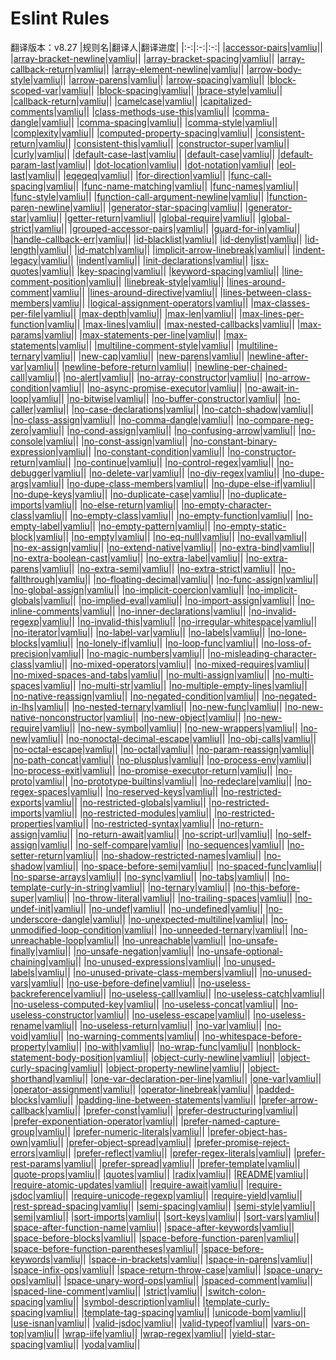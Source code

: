 # Eslint Rules
翻译版本：v8.27
|规则名|翻译人|翻译进度|
|:-:|:-:|:-:|
|[accessor-pairs](https://github.com/vamliu/docs/blob/main/eslint/rules/accessor-pairs.md)|[vamliu](https://github.com/vamliu)||
|[array-bracket-newline](https://github.com/vamliu/docs/blob/main/eslint/rules/array-bracket-newline.md)|[vamliu](https://github.com/vamliu)||
|[array-bracket-spacing](https://github.com/vamliu/docs/blob/main/eslint/rules/array-bracket-spacing.md)|[vamliu](https://github.com/vamliu)||
|[array-callback-return](https://github.com/vamliu/docs/blob/main/eslint/rules/array-callback-return.md)|[vamliu](https://github.com/vamliu)||
|[array-element-newline](https://github.com/vamliu/docs/blob/main/eslint/rules/array-element-newline.md)|[vamliu](https://github.com/vamliu)||
|[arrow-body-style](https://github.com/vamliu/docs/blob/main/eslint/rules/arrow-body-style.md)|[vamliu](https://github.com/vamliu)||
|[arrow-parens](https://github.com/vamliu/docs/blob/main/eslint/rules/arrow-parens.md)|[vamliu](https://github.com/vamliu)||
|[arrow-spacing](https://github.com/vamliu/docs/blob/main/eslint/rules/arrow-spacing.md)|[vamliu](https://github.com/vamliu)||
|[block-scoped-var](https://github.com/vamliu/docs/blob/main/eslint/rules/block-scoped-var.md)|[vamliu](https://github.com/vamliu)||
|[block-spacing](https://github.com/vamliu/docs/blob/main/eslint/rules/block-spacing.md)|[vamliu](https://github.com/vamliu)||
|[brace-style](https://github.com/vamliu/docs/blob/main/eslint/rules/brace-style.md)|[vamliu](https://github.com/vamliu)||
|[callback-return](https://github.com/vamliu/docs/blob/main/eslint/rules/callback-return.md)|[vamliu](https://github.com/vamliu)||
|[camelcase](https://github.com/vamliu/docs/blob/main/eslint/rules/camelcase.md)|[vamliu](https://github.com/vamliu)||
|[capitalized-comments](https://github.com/vamliu/docs/blob/main/eslint/rules/capitalized-comments.md)|[vamliu](https://github.com/vamliu)||
|[class-methods-use-this](https://github.com/vamliu/docs/blob/main/eslint/rules/class-methods-use-this.md)|[vamliu](https://github.com/vamliu)||
|[comma-dangle](https://github.com/vamliu/docs/blob/main/eslint/rules/comma-dangle.md)|[vamliu](https://github.com/vamliu)||
|[comma-spacing](https://github.com/vamliu/docs/blob/main/eslint/rules/comma-spacing.md)|[vamliu](https://github.com/vamliu)||
|[comma-style](https://github.com/vamliu/docs/blob/main/eslint/rules/comma-style.md)|[vamliu](https://github.com/vamliu)||
|[complexity](https://github.com/vamliu/docs/blob/main/eslint/rules/complexity.md)|[vamliu](https://github.com/vamliu)||
|[computed-property-spacing](https://github.com/vamliu/docs/blob/main/eslint/rules/computed-property-spacing.md)|[vamliu](https://github.com/vamliu)||
|[consistent-return](https://github.com/vamliu/docs/blob/main/eslint/rules/consistent-return.md)|[vamliu](https://github.com/vamliu)||
|[consistent-this](https://github.com/vamliu/docs/blob/main/eslint/rules/consistent-this.md)|[vamliu](https://github.com/vamliu)||
|[constructor-super](https://github.com/vamliu/docs/blob/main/eslint/rules/constructor-super.md)|[vamliu](https://github.com/vamliu)||
|[curly](https://github.com/vamliu/docs/blob/main/eslint/rules/curly.md)|[vamliu](https://github.com/vamliu)||
|[default-case-last](https://github.com/vamliu/docs/blob/main/eslint/rules/default-case-last.md)|[vamliu](https://github.com/vamliu)||
|[default-case](https://github.com/vamliu/docs/blob/main/eslint/rules/default-case.md)|[vamliu](https://github.com/vamliu)||
|[default-param-last](https://github.com/vamliu/docs/blob/main/eslint/rules/default-param-last.md)|[vamliu](https://github.com/vamliu)||
|[dot-location](https://github.com/vamliu/docs/blob/main/eslint/rules/dot-location.md)|[vamliu](https://github.com/vamliu)||
|[dot-notation](https://github.com/vamliu/docs/blob/main/eslint/rules/dot-notation.md)|[vamliu](https://github.com/vamliu)||
|[eol-last](https://github.com/vamliu/docs/blob/main/eslint/rules/eol-last.md)|[vamliu](https://github.com/vamliu)||
|[eqeqeq](https://github.com/vamliu/docs/blob/main/eslint/rules/eqeqeq.md)|[vamliu](https://github.com/vamliu)||
|[for-direction](https://github.com/vamliu/docs/blob/main/eslint/rules/for-direction.md)|[vamliu](https://github.com/vamliu)||
|[func-call-spacing](https://github.com/vamliu/docs/blob/main/eslint/rules/func-call-spacing.md)|[vamliu](https://github.com/vamliu)||
|[func-name-matching](https://github.com/vamliu/docs/blob/main/eslint/rules/func-name-matching.md)|[vamliu](https://github.com/vamliu)||
|[func-names](https://github.com/vamliu/docs/blob/main/eslint/rules/func-names.md)|[vamliu](https://github.com/vamliu)||
|[func-style](https://github.com/vamliu/docs/blob/main/eslint/rules/func-style.md)|[vamliu](https://github.com/vamliu)||
|[function-call-argument-newline](https://github.com/vamliu/docs/blob/main/eslint/rules/function-call-argument-newline.md)|[vamliu](https://github.com/vamliu)||
|[function-paren-newline](https://github.com/vamliu/docs/blob/main/eslint/rules/function-paren-newline.md)|[vamliu](https://github.com/vamliu)||
|[generator-star-spacing](https://github.com/vamliu/docs/blob/main/eslint/rules/generator-star-spacing.md)|[vamliu](https://github.com/vamliu)||
|[generator-star](https://github.com/vamliu/docs/blob/main/eslint/rules/generator-star.md)|[vamliu](https://github.com/vamliu)||
|[getter-return](https://github.com/vamliu/docs/blob/main/eslint/rules/getter-return.md)|[vamliu](https://github.com/vamliu)||
|[global-require](https://github.com/vamliu/docs/blob/main/eslint/rules/global-require.md)|[vamliu](https://github.com/vamliu)||
|[global-strict](https://github.com/vamliu/docs/blob/main/eslint/rules/global-strict.md)|[vamliu](https://github.com/vamliu)||
|[grouped-accessor-pairs](https://github.com/vamliu/docs/blob/main/eslint/rules/grouped-accessor-pairs.md)|[vamliu](https://github.com/vamliu)||
|[guard-for-in](https://github.com/vamliu/docs/blob/main/eslint/rules/guard-for-in.md)|[vamliu](https://github.com/vamliu)||
|[handle-callback-err](https://github.com/vamliu/docs/blob/main/eslint/rules/handle-callback-err.md)|[vamliu](https://github.com/vamliu)||
|[id-blacklist](https://github.com/vamliu/docs/blob/main/eslint/rules/id-blacklist.md)|[vamliu](https://github.com/vamliu)||
|[id-denylist](https://github.com/vamliu/docs/blob/main/eslint/rules/id-denylist.md)|[vamliu](https://github.com/vamliu)||
|[id-length](https://github.com/vamliu/docs/blob/main/eslint/rules/id-length.md)|[vamliu](https://github.com/vamliu)||
|[id-match](https://github.com/vamliu/docs/blob/main/eslint/rules/id-match.md)|[vamliu](https://github.com/vamliu)||
|[implicit-arrow-linebreak](https://github.com/vamliu/docs/blob/main/eslint/rules/implicit-arrow-linebreak.md)|[vamliu](https://github.com/vamliu)||
|[indent-legacy](https://github.com/vamliu/docs/blob/main/eslint/rules/indent-legacy.md)|[vamliu](https://github.com/vamliu)||
|[indent](https://github.com/vamliu/docs/blob/main/eslint/rules/indent.md)|[vamliu](https://github.com/vamliu)||
|[init-declarations](https://github.com/vamliu/docs/blob/main/eslint/rules/init-declarations.md)|[vamliu](https://github.com/vamliu)||
|[jsx-quotes](https://github.com/vamliu/docs/blob/main/eslint/rules/jsx-quotes.md)|[vamliu](https://github.com/vamliu)||
|[key-spacing](https://github.com/vamliu/docs/blob/main/eslint/rules/key-spacing.md)|[vamliu](https://github.com/vamliu)||
|[keyword-spacing](https://github.com/vamliu/docs/blob/main/eslint/rules/keyword-spacing.md)|[vamliu](https://github.com/vamliu)||
|[line-comment-position](https://github.com/vamliu/docs/blob/main/eslint/rules/line-comment-position.md)|[vamliu](https://github.com/vamliu)||
|[linebreak-style](https://github.com/vamliu/docs/blob/main/eslint/rules/linebreak-style.md)|[vamliu](https://github.com/vamliu)||
|[lines-around-comment](https://github.com/vamliu/docs/blob/main/eslint/rules/lines-around-comment.md)|[vamliu](https://github.com/vamliu)||
|[lines-around-directive](https://github.com/vamliu/docs/blob/main/eslint/rules/lines-around-directive.md)|[vamliu](https://github.com/vamliu)||
|[lines-between-class-members](https://github.com/vamliu/docs/blob/main/eslint/rules/lines-between-class-members.md)|[vamliu](https://github.com/vamliu)||
|[logical-assignment-operators](https://github.com/vamliu/docs/blob/main/eslint/rules/logical-assignment-operators.md)|[vamliu](https://github.com/vamliu)||
|[max-classes-per-file](https://github.com/vamliu/docs/blob/main/eslint/rules/max-classes-per-file.md)|[vamliu](https://github.com/vamliu)||
|[max-depth](https://github.com/vamliu/docs/blob/main/eslint/rules/max-depth.md)|[vamliu](https://github.com/vamliu)||
|[max-len](https://github.com/vamliu/docs/blob/main/eslint/rules/max-len.md)|[vamliu](https://github.com/vamliu)||
|[max-lines-per-function](https://github.com/vamliu/docs/blob/main/eslint/rules/max-lines-per-function.md)|[vamliu](https://github.com/vamliu)||
|[max-lines](https://github.com/vamliu/docs/blob/main/eslint/rules/max-lines.md)|[vamliu](https://github.com/vamliu)||
|[max-nested-callbacks](https://github.com/vamliu/docs/blob/main/eslint/rules/max-nested-callbacks.md)|[vamliu](https://github.com/vamliu)||
|[max-params](https://github.com/vamliu/docs/blob/main/eslint/rules/max-params.md)|[vamliu](https://github.com/vamliu)||
|[max-statements-per-line](https://github.com/vamliu/docs/blob/main/eslint/rules/max-statements-per-line.md)|[vamliu](https://github.com/vamliu)||
|[max-statements](https://github.com/vamliu/docs/blob/main/eslint/rules/max-statements.md)|[vamliu](https://github.com/vamliu)||
|[multiline-comment-style](https://github.com/vamliu/docs/blob/main/eslint/rules/multiline-comment-style.md)|[vamliu](https://github.com/vamliu)||
|[multiline-ternary](https://github.com/vamliu/docs/blob/main/eslint/rules/multiline-ternary.md)|[vamliu](https://github.com/vamliu)||
|[new-cap](https://github.com/vamliu/docs/blob/main/eslint/rules/new-cap.md)|[vamliu](https://github.com/vamliu)||
|[new-parens](https://github.com/vamliu/docs/blob/main/eslint/rules/new-parens.md)|[vamliu](https://github.com/vamliu)||
|[newline-after-var](https://github.com/vamliu/docs/blob/main/eslint/rules/newline-after-var.md)|[vamliu](https://github.com/vamliu)||
|[newline-before-return](https://github.com/vamliu/docs/blob/main/eslint/rules/newline-before-return.md)|[vamliu](https://github.com/vamliu)||
|[newline-per-chained-call](https://github.com/vamliu/docs/blob/main/eslint/rules/newline-per-chained-call.md)|[vamliu](https://github.com/vamliu)||
|[no-alert](https://github.com/vamliu/docs/blob/main/eslint/rules/no-alert.md)|[vamliu](https://github.com/vamliu)||
|[no-array-constructor](https://github.com/vamliu/docs/blob/main/eslint/rules/no-array-constructor.md)|[vamliu](https://github.com/vamliu)||
|[no-arrow-condition](https://github.com/vamliu/docs/blob/main/eslint/rules/no-arrow-condition.md)|[vamliu](https://github.com/vamliu)||
|[no-async-promise-executor](https://github.com/vamliu/docs/blob/main/eslint/rules/no-async-promise-executor.md)|[vamliu](https://github.com/vamliu)||
|[no-await-in-loop](https://github.com/vamliu/docs/blob/main/eslint/rules/no-await-in-loop.md)|[vamliu](https://github.com/vamliu)||
|[no-bitwise](https://github.com/vamliu/docs/blob/main/eslint/rules/no-bitwise.md)|[vamliu](https://github.com/vamliu)||
|[no-buffer-constructor](https://github.com/vamliu/docs/blob/main/eslint/rules/no-buffer-constructor.md)|[vamliu](https://github.com/vamliu)||
|[no-caller](https://github.com/vamliu/docs/blob/main/eslint/rules/no-caller.md)|[vamliu](https://github.com/vamliu)||
|[no-case-declarations](https://github.com/vamliu/docs/blob/main/eslint/rules/no-case-declarations.md)|[vamliu](https://github.com/vamliu)||
|[no-catch-shadow](https://github.com/vamliu/docs/blob/main/eslint/rules/no-catch-shadow.md)|[vamliu](https://github.com/vamliu)||
|[no-class-assign](https://github.com/vamliu/docs/blob/main/eslint/rules/no-class-assign.md)|[vamliu](https://github.com/vamliu)||
|[no-comma-dangle](https://github.com/vamliu/docs/blob/main/eslint/rules/no-comma-dangle.md)|[vamliu](https://github.com/vamliu)||
|[no-compare-neg-zero](https://github.com/vamliu/docs/blob/main/eslint/rules/no-compare-neg-zero.md)|[vamliu](https://github.com/vamliu)||
|[no-cond-assign](https://github.com/vamliu/docs/blob/main/eslint/rules/no-cond-assign.md)|[vamliu](https://github.com/vamliu)||
|[no-confusing-arrow](https://github.com/vamliu/docs/blob/main/eslint/rules/no-confusing-arrow.md)|[vamliu](https://github.com/vamliu)||
|[no-console](https://github.com/vamliu/docs/blob/main/eslint/rules/no-console.md)|[vamliu](https://github.com/vamliu)||
|[no-const-assign](https://github.com/vamliu/docs/blob/main/eslint/rules/no-const-assign.md)|[vamliu](https://github.com/vamliu)||
|[no-constant-binary-expression](https://github.com/vamliu/docs/blob/main/eslint/rules/no-constant-binary-expression.md)|[vamliu](https://github.com/vamliu)||
|[no-constant-condition](https://github.com/vamliu/docs/blob/main/eslint/rules/no-constant-condition.md)|[vamliu](https://github.com/vamliu)||
|[no-constructor-return](https://github.com/vamliu/docs/blob/main/eslint/rules/no-constructor-return.md)|[vamliu](https://github.com/vamliu)||
|[no-continue](https://github.com/vamliu/docs/blob/main/eslint/rules/no-continue.md)|[vamliu](https://github.com/vamliu)||
|[no-control-regex](https://github.com/vamliu/docs/blob/main/eslint/rules/no-control-regex.md)|[vamliu](https://github.com/vamliu)||
|[no-debugger](https://github.com/vamliu/docs/blob/main/eslint/rules/no-debugger.md)|[vamliu](https://github.com/vamliu)||
|[no-delete-var](https://github.com/vamliu/docs/blob/main/eslint/rules/no-delete-var.md)|[vamliu](https://github.com/vamliu)||
|[no-div-regex](https://github.com/vamliu/docs/blob/main/eslint/rules/no-div-regex.md)|[vamliu](https://github.com/vamliu)||
|[no-dupe-args](https://github.com/vamliu/docs/blob/main/eslint/rules/no-dupe-args.md)|[vamliu](https://github.com/vamliu)||
|[no-dupe-class-members](https://github.com/vamliu/docs/blob/main/eslint/rules/no-dupe-class-members.md)|[vamliu](https://github.com/vamliu)||
|[no-dupe-else-if](https://github.com/vamliu/docs/blob/main/eslint/rules/no-dupe-else-if.md)|[vamliu](https://github.com/vamliu)||
|[no-dupe-keys](https://github.com/vamliu/docs/blob/main/eslint/rules/no-dupe-keys.md)|[vamliu](https://github.com/vamliu)||
|[no-duplicate-case](https://github.com/vamliu/docs/blob/main/eslint/rules/no-duplicate-case.md)|[vamliu](https://github.com/vamliu)||
|[no-duplicate-imports](https://github.com/vamliu/docs/blob/main/eslint/rules/no-duplicate-imports.md)|[vamliu](https://github.com/vamliu)||
|[no-else-return](https://github.com/vamliu/docs/blob/main/eslint/rules/no-else-return.md)|[vamliu](https://github.com/vamliu)||
|[no-empty-character-class](https://github.com/vamliu/docs/blob/main/eslint/rules/no-empty-character-class.md)|[vamliu](https://github.com/vamliu)||
|[no-empty-class](https://github.com/vamliu/docs/blob/main/eslint/rules/no-empty-class.md)|[vamliu](https://github.com/vamliu)||
|[no-empty-function](https://github.com/vamliu/docs/blob/main/eslint/rules/no-empty-function.md)|[vamliu](https://github.com/vamliu)||
|[no-empty-label](https://github.com/vamliu/docs/blob/main/eslint/rules/no-empty-label.md)|[vamliu](https://github.com/vamliu)||
|[no-empty-pattern](https://github.com/vamliu/docs/blob/main/eslint/rules/no-empty-pattern.md)|[vamliu](https://github.com/vamliu)||
|[no-empty-static-block](https://github.com/vamliu/docs/blob/main/eslint/rules/no-empty-static-block.md)|[vamliu](https://github.com/vamliu)||
|[no-empty](https://github.com/vamliu/docs/blob/main/eslint/rules/no-empty.md)|[vamliu](https://github.com/vamliu)||
|[no-eq-null](https://github.com/vamliu/docs/blob/main/eslint/rules/no-eq-null.md)|[vamliu](https://github.com/vamliu)||
|[no-eval](https://github.com/vamliu/docs/blob/main/eslint/rules/no-eval.md)|[vamliu](https://github.com/vamliu)||
|[no-ex-assign](https://github.com/vamliu/docs/blob/main/eslint/rules/no-ex-assign.md)|[vamliu](https://github.com/vamliu)||
|[no-extend-native](https://github.com/vamliu/docs/blob/main/eslint/rules/no-extend-native.md)|[vamliu](https://github.com/vamliu)||
|[no-extra-bind](https://github.com/vamliu/docs/blob/main/eslint/rules/no-extra-bind.md)|[vamliu](https://github.com/vamliu)||
|[no-extra-boolean-cast](https://github.com/vamliu/docs/blob/main/eslint/rules/no-extra-boolean-cast.md)|[vamliu](https://github.com/vamliu)||
|[no-extra-label](https://github.com/vamliu/docs/blob/main/eslint/rules/no-extra-label.md)|[vamliu](https://github.com/vamliu)||
|[no-extra-parens](https://github.com/vamliu/docs/blob/main/eslint/rules/no-extra-parens.md)|[vamliu](https://github.com/vamliu)||
|[no-extra-semi](https://github.com/vamliu/docs/blob/main/eslint/rules/no-extra-semi.md)|[vamliu](https://github.com/vamliu)||
|[no-extra-strict](https://github.com/vamliu/docs/blob/main/eslint/rules/no-extra-strict.md)|[vamliu](https://github.com/vamliu)||
|[no-fallthrough](https://github.com/vamliu/docs/blob/main/eslint/rules/no-fallthrough.md)|[vamliu](https://github.com/vamliu)||
|[no-floating-decimal](https://github.com/vamliu/docs/blob/main/eslint/rules/no-floating-decimal.md)|[vamliu](https://github.com/vamliu)||
|[no-func-assign](https://github.com/vamliu/docs/blob/main/eslint/rules/no-func-assign.md)|[vamliu](https://github.com/vamliu)||
|[no-global-assign](https://github.com/vamliu/docs/blob/main/eslint/rules/no-global-assign.md)|[vamliu](https://github.com/vamliu)||
|[no-implicit-coercion](https://github.com/vamliu/docs/blob/main/eslint/rules/no-implicit-coercion.md)|[vamliu](https://github.com/vamliu)||
|[no-implicit-globals](https://github.com/vamliu/docs/blob/main/eslint/rules/no-implicit-globals.md)|[vamliu](https://github.com/vamliu)||
|[no-implied-eval](https://github.com/vamliu/docs/blob/main/eslint/rules/no-implied-eval.md)|[vamliu](https://github.com/vamliu)||
|[no-import-assign](https://github.com/vamliu/docs/blob/main/eslint/rules/no-import-assign.md)|[vamliu](https://github.com/vamliu)||
|[no-inline-comments](https://github.com/vamliu/docs/blob/main/eslint/rules/no-inline-comments.md)|[vamliu](https://github.com/vamliu)||
|[no-inner-declarations](https://github.com/vamliu/docs/blob/main/eslint/rules/no-inner-declarations.md)|[vamliu](https://github.com/vamliu)||
|[no-invalid-regexp](https://github.com/vamliu/docs/blob/main/eslint/rules/no-invalid-regexp.md)|[vamliu](https://github.com/vamliu)||
|[no-invalid-this](https://github.com/vamliu/docs/blob/main/eslint/rules/no-invalid-this.md)|[vamliu](https://github.com/vamliu)||
|[no-irregular-whitespace](https://github.com/vamliu/docs/blob/main/eslint/rules/no-irregular-whitespace.md)|[vamliu](https://github.com/vamliu)||
|[no-iterator](https://github.com/vamliu/docs/blob/main/eslint/rules/no-iterator.md)|[vamliu](https://github.com/vamliu)||
|[no-label-var](https://github.com/vamliu/docs/blob/main/eslint/rules/no-label-var.md)|[vamliu](https://github.com/vamliu)||
|[no-labels](https://github.com/vamliu/docs/blob/main/eslint/rules/no-labels.md)|[vamliu](https://github.com/vamliu)||
|[no-lone-blocks](https://github.com/vamliu/docs/blob/main/eslint/rules/no-lone-blocks.md)|[vamliu](https://github.com/vamliu)||
|[no-lonely-if](https://github.com/vamliu/docs/blob/main/eslint/rules/no-lonely-if.md)|[vamliu](https://github.com/vamliu)||
|[no-loop-func](https://github.com/vamliu/docs/blob/main/eslint/rules/no-loop-func.md)|[vamliu](https://github.com/vamliu)||
|[no-loss-of-precision](https://github.com/vamliu/docs/blob/main/eslint/rules/no-loss-of-precision.md)|[vamliu](https://github.com/vamliu)||
|[no-magic-numbers](https://github.com/vamliu/docs/blob/main/eslint/rules/no-magic-numbers.md)|[vamliu](https://github.com/vamliu)||
|[no-misleading-character-class](https://github.com/vamliu/docs/blob/main/eslint/rules/no-misleading-character-class.md)|[vamliu](https://github.com/vamliu)||
|[no-mixed-operators](https://github.com/vamliu/docs/blob/main/eslint/rules/no-mixed-operators.md)|[vamliu](https://github.com/vamliu)||
|[no-mixed-requires](https://github.com/vamliu/docs/blob/main/eslint/rules/no-mixed-requires.md)|[vamliu](https://github.com/vamliu)||
|[no-mixed-spaces-and-tabs](https://github.com/vamliu/docs/blob/main/eslint/rules/no-mixed-spaces-and-tabs.md)|[vamliu](https://github.com/vamliu)||
|[no-multi-assign](https://github.com/vamliu/docs/blob/main/eslint/rules/no-multi-assign.md)|[vamliu](https://github.com/vamliu)||
|[no-multi-spaces](https://github.com/vamliu/docs/blob/main/eslint/rules/no-multi-spaces.md)|[vamliu](https://github.com/vamliu)||
|[no-multi-str](https://github.com/vamliu/docs/blob/main/eslint/rules/no-multi-str.md)|[vamliu](https://github.com/vamliu)||
|[no-multiple-empty-lines](https://github.com/vamliu/docs/blob/main/eslint/rules/no-multiple-empty-lines.md)|[vamliu](https://github.com/vamliu)||
|[no-native-reassign](https://github.com/vamliu/docs/blob/main/eslint/rules/no-native-reassign.md)|[vamliu](https://github.com/vamliu)||
|[no-negated-condition](https://github.com/vamliu/docs/blob/main/eslint/rules/no-negated-condition.md)|[vamliu](https://github.com/vamliu)||
|[no-negated-in-lhs](https://github.com/vamliu/docs/blob/main/eslint/rules/no-negated-in-lhs.md)|[vamliu](https://github.com/vamliu)||
|[no-nested-ternary](https://github.com/vamliu/docs/blob/main/eslint/rules/no-nested-ternary.md)|[vamliu](https://github.com/vamliu)||
|[no-new-func](https://github.com/vamliu/docs/blob/main/eslint/rules/no-new-func.md)|[vamliu](https://github.com/vamliu)||
|[no-new-native-nonconstructor](https://github.com/vamliu/docs/blob/main/eslint/rules/no-new-native-nonconstructor.md)|[vamliu](https://github.com/vamliu)||
|[no-new-object](https://github.com/vamliu/docs/blob/main/eslint/rules/no-new-object.md)|[vamliu](https://github.com/vamliu)||
|[no-new-require](https://github.com/vamliu/docs/blob/main/eslint/rules/no-new-require.md)|[vamliu](https://github.com/vamliu)||
|[no-new-symbol](https://github.com/vamliu/docs/blob/main/eslint/rules/no-new-symbol.md)|[vamliu](https://github.com/vamliu)||
|[no-new-wrappers](https://github.com/vamliu/docs/blob/main/eslint/rules/no-new-wrappers.md)|[vamliu](https://github.com/vamliu)||
|[no-new](https://github.com/vamliu/docs/blob/main/eslint/rules/no-new.md)|[vamliu](https://github.com/vamliu)||
|[no-nonoctal-decimal-escape](https://github.com/vamliu/docs/blob/main/eslint/rules/no-nonoctal-decimal-escape.md)|[vamliu](https://github.com/vamliu)||
|[no-obj-calls](https://github.com/vamliu/docs/blob/main/eslint/rules/no-obj-calls.md)|[vamliu](https://github.com/vamliu)||
|[no-octal-escape](https://github.com/vamliu/docs/blob/main/eslint/rules/no-octal-escape.md)|[vamliu](https://github.com/vamliu)||
|[no-octal](https://github.com/vamliu/docs/blob/main/eslint/rules/no-octal.md)|[vamliu](https://github.com/vamliu)||
|[no-param-reassign](https://github.com/vamliu/docs/blob/main/eslint/rules/no-param-reassign.md)|[vamliu](https://github.com/vamliu)||
|[no-path-concat](https://github.com/vamliu/docs/blob/main/eslint/rules/no-path-concat.md)|[vamliu](https://github.com/vamliu)||
|[no-plusplus](https://github.com/vamliu/docs/blob/main/eslint/rules/no-plusplus.md)|[vamliu](https://github.com/vamliu)||
|[no-process-env](https://github.com/vamliu/docs/blob/main/eslint/rules/no-process-env.md)|[vamliu](https://github.com/vamliu)||
|[no-process-exit](https://github.com/vamliu/docs/blob/main/eslint/rules/no-process-exit.md)|[vamliu](https://github.com/vamliu)||
|[no-promise-executor-return](https://github.com/vamliu/docs/blob/main/eslint/rules/no-promise-executor-return.md)|[vamliu](https://github.com/vamliu)||
|[no-proto](https://github.com/vamliu/docs/blob/main/eslint/rules/no-proto.md)|[vamliu](https://github.com/vamliu)||
|[no-prototype-builtins](https://github.com/vamliu/docs/blob/main/eslint/rules/no-prototype-builtins.md)|[vamliu](https://github.com/vamliu)||
|[no-redeclare](https://github.com/vamliu/docs/blob/main/eslint/rules/no-redeclare.md)|[vamliu](https://github.com/vamliu)||
|[no-regex-spaces](https://github.com/vamliu/docs/blob/main/eslint/rules/no-regex-spaces.md)|[vamliu](https://github.com/vamliu)||
|[no-reserved-keys](https://github.com/vamliu/docs/blob/main/eslint/rules/no-reserved-keys.md)|[vamliu](https://github.com/vamliu)||
|[no-restricted-exports](https://github.com/vamliu/docs/blob/main/eslint/rules/no-restricted-exports.md)|[vamliu](https://github.com/vamliu)||
|[no-restricted-globals](https://github.com/vamliu/docs/blob/main/eslint/rules/no-restricted-globals.md)|[vamliu](https://github.com/vamliu)||
|[no-restricted-imports](https://github.com/vamliu/docs/blob/main/eslint/rules/no-restricted-imports.md)|[vamliu](https://github.com/vamliu)||
|[no-restricted-modules](https://github.com/vamliu/docs/blob/main/eslint/rules/no-restricted-modules.md)|[vamliu](https://github.com/vamliu)||
|[no-restricted-properties](https://github.com/vamliu/docs/blob/main/eslint/rules/no-restricted-properties.md)|[vamliu](https://github.com/vamliu)||
|[no-restricted-syntax](https://github.com/vamliu/docs/blob/main/eslint/rules/no-restricted-syntax.md)|[vamliu](https://github.com/vamliu)||
|[no-return-assign](https://github.com/vamliu/docs/blob/main/eslint/rules/no-return-assign.md)|[vamliu](https://github.com/vamliu)||
|[no-return-await](https://github.com/vamliu/docs/blob/main/eslint/rules/no-return-await.md)|[vamliu](https://github.com/vamliu)||
|[no-script-url](https://github.com/vamliu/docs/blob/main/eslint/rules/no-script-url.md)|[vamliu](https://github.com/vamliu)||
|[no-self-assign](https://github.com/vamliu/docs/blob/main/eslint/rules/no-self-assign.md)|[vamliu](https://github.com/vamliu)||
|[no-self-compare](https://github.com/vamliu/docs/blob/main/eslint/rules/no-self-compare.md)|[vamliu](https://github.com/vamliu)||
|[no-sequences](https://github.com/vamliu/docs/blob/main/eslint/rules/no-sequences.md)|[vamliu](https://github.com/vamliu)||
|[no-setter-return](https://github.com/vamliu/docs/blob/main/eslint/rules/no-setter-return.md)|[vamliu](https://github.com/vamliu)||
|[no-shadow-restricted-names](https://github.com/vamliu/docs/blob/main/eslint/rules/no-shadow-restricted-names.md)|[vamliu](https://github.com/vamliu)||
|[no-shadow](https://github.com/vamliu/docs/blob/main/eslint/rules/no-shadow.md)|[vamliu](https://github.com/vamliu)||
|[no-space-before-semi](https://github.com/vamliu/docs/blob/main/eslint/rules/no-space-before-semi.md)|[vamliu](https://github.com/vamliu)||
|[no-spaced-func](https://github.com/vamliu/docs/blob/main/eslint/rules/no-spaced-func.md)|[vamliu](https://github.com/vamliu)||
|[no-sparse-arrays](https://github.com/vamliu/docs/blob/main/eslint/rules/no-sparse-arrays.md)|[vamliu](https://github.com/vamliu)||
|[no-sync](https://github.com/vamliu/docs/blob/main/eslint/rules/no-sync.md)|[vamliu](https://github.com/vamliu)||
|[no-tabs](https://github.com/vamliu/docs/blob/main/eslint/rules/no-tabs.md)|[vamliu](https://github.com/vamliu)||
|[no-template-curly-in-string](https://github.com/vamliu/docs/blob/main/eslint/rules/no-template-curly-in-string.md)|[vamliu](https://github.com/vamliu)||
|[no-ternary](https://github.com/vamliu/docs/blob/main/eslint/rules/no-ternary.md)|[vamliu](https://github.com/vamliu)||
|[no-this-before-super](https://github.com/vamliu/docs/blob/main/eslint/rules/no-this-before-super.md)|[vamliu](https://github.com/vamliu)||
|[no-throw-literal](https://github.com/vamliu/docs/blob/main/eslint/rules/no-throw-literal.md)|[vamliu](https://github.com/vamliu)||
|[no-trailing-spaces](https://github.com/vamliu/docs/blob/main/eslint/rules/no-trailing-spaces.md)|[vamliu](https://github.com/vamliu)||
|[no-undef-init](https://github.com/vamliu/docs/blob/main/eslint/rules/no-undef-init.md)|[vamliu](https://github.com/vamliu)||
|[no-undef](https://github.com/vamliu/docs/blob/main/eslint/rules/no-undef.md)|[vamliu](https://github.com/vamliu)||
|[no-undefined](https://github.com/vamliu/docs/blob/main/eslint/rules/no-undefined.md)|[vamliu](https://github.com/vamliu)||
|[no-underscore-dangle](https://github.com/vamliu/docs/blob/main/eslint/rules/no-underscore-dangle.md)|[vamliu](https://github.com/vamliu)||
|[no-unexpected-multiline](https://github.com/vamliu/docs/blob/main/eslint/rules/no-unexpected-multiline.md)|[vamliu](https://github.com/vamliu)||
|[no-unmodified-loop-condition](https://github.com/vamliu/docs/blob/main/eslint/rules/no-unmodified-loop-condition.md)|[vamliu](https://github.com/vamliu)||
|[no-unneeded-ternary](https://github.com/vamliu/docs/blob/main/eslint/rules/no-unneeded-ternary.md)|[vamliu](https://github.com/vamliu)||
|[no-unreachable-loop](https://github.com/vamliu/docs/blob/main/eslint/rules/no-unreachable-loop.md)|[vamliu](https://github.com/vamliu)||
|[no-unreachable](https://github.com/vamliu/docs/blob/main/eslint/rules/no-unreachable.md)|[vamliu](https://github.com/vamliu)||
|[no-unsafe-finally](https://github.com/vamliu/docs/blob/main/eslint/rules/no-unsafe-finally.md)|[vamliu](https://github.com/vamliu)||
|[no-unsafe-negation](https://github.com/vamliu/docs/blob/main/eslint/rules/no-unsafe-negation.md)|[vamliu](https://github.com/vamliu)||
|[no-unsafe-optional-chaining](https://github.com/vamliu/docs/blob/main/eslint/rules/no-unsafe-optional-chaining.md)|[vamliu](https://github.com/vamliu)||
|[no-unused-expressions](https://github.com/vamliu/docs/blob/main/eslint/rules/no-unused-expressions.md)|[vamliu](https://github.com/vamliu)||
|[no-unused-labels](https://github.com/vamliu/docs/blob/main/eslint/rules/no-unused-labels.md)|[vamliu](https://github.com/vamliu)||
|[no-unused-private-class-members](https://github.com/vamliu/docs/blob/main/eslint/rules/no-unused-private-class-members.md)|[vamliu](https://github.com/vamliu)||
|[no-unused-vars](https://github.com/vamliu/docs/blob/main/eslint/rules/no-unused-vars.md)|[vamliu](https://github.com/vamliu)||
|[no-use-before-define](https://github.com/vamliu/docs/blob/main/eslint/rules/no-use-before-define.md)|[vamliu](https://github.com/vamliu)||
|[no-useless-backreference](https://github.com/vamliu/docs/blob/main/eslint/rules/no-useless-backreference.md)|[vamliu](https://github.com/vamliu)||
|[no-useless-call](https://github.com/vamliu/docs/blob/main/eslint/rules/no-useless-call.md)|[vamliu](https://github.com/vamliu)||
|[no-useless-catch](https://github.com/vamliu/docs/blob/main/eslint/rules/no-useless-catch.md)|[vamliu](https://github.com/vamliu)||
|[no-useless-computed-key](https://github.com/vamliu/docs/blob/main/eslint/rules/no-useless-computed-key.md)|[vamliu](https://github.com/vamliu)||
|[no-useless-concat](https://github.com/vamliu/docs/blob/main/eslint/rules/no-useless-concat.md)|[vamliu](https://github.com/vamliu)||
|[no-useless-constructor](https://github.com/vamliu/docs/blob/main/eslint/rules/no-useless-constructor.md)|[vamliu](https://github.com/vamliu)||
|[no-useless-escape](https://github.com/vamliu/docs/blob/main/eslint/rules/no-useless-escape.md)|[vamliu](https://github.com/vamliu)||
|[no-useless-rename](https://github.com/vamliu/docs/blob/main/eslint/rules/no-useless-rename.md)|[vamliu](https://github.com/vamliu)||
|[no-useless-return](https://github.com/vamliu/docs/blob/main/eslint/rules/no-useless-return.md)|[vamliu](https://github.com/vamliu)||
|[no-var](https://github.com/vamliu/docs/blob/main/eslint/rules/no-var.md)|[vamliu](https://github.com/vamliu)||
|[no-void](https://github.com/vamliu/docs/blob/main/eslint/rules/no-void.md)|[vamliu](https://github.com/vamliu)||
|[no-warning-comments](https://github.com/vamliu/docs/blob/main/eslint/rules/no-warning-comments.md)|[vamliu](https://github.com/vamliu)||
|[no-whitespace-before-property](https://github.com/vamliu/docs/blob/main/eslint/rules/no-whitespace-before-property.md)|[vamliu](https://github.com/vamliu)||
|[no-with](https://github.com/vamliu/docs/blob/main/eslint/rules/no-with.md)|[vamliu](https://github.com/vamliu)||
|[no-wrap-func](https://github.com/vamliu/docs/blob/main/eslint/rules/no-wrap-func.md)|[vamliu](https://github.com/vamliu)||
|[nonblock-statement-body-position](https://github.com/vamliu/docs/blob/main/eslint/rules/nonblock-statement-body-position.md)|[vamliu](https://github.com/vamliu)||
|[object-curly-newline](https://github.com/vamliu/docs/blob/main/eslint/rules/object-curly-newline.md)|[vamliu](https://github.com/vamliu)||
|[object-curly-spacing](https://github.com/vamliu/docs/blob/main/eslint/rules/object-curly-spacing.md)|[vamliu](https://github.com/vamliu)||
|[object-property-newline](https://github.com/vamliu/docs/blob/main/eslint/rules/object-property-newline.md)|[vamliu](https://github.com/vamliu)||
|[object-shorthand](https://github.com/vamliu/docs/blob/main/eslint/rules/object-shorthand.md)|[vamliu](https://github.com/vamliu)||
|[one-var-declaration-per-line](https://github.com/vamliu/docs/blob/main/eslint/rules/one-var-declaration-per-line.md)|[vamliu](https://github.com/vamliu)||
|[one-var](https://github.com/vamliu/docs/blob/main/eslint/rules/one-var.md)|[vamliu](https://github.com/vamliu)||
|[operator-assignment](https://github.com/vamliu/docs/blob/main/eslint/rules/operator-assignment.md)|[vamliu](https://github.com/vamliu)||
|[operator-linebreak](https://github.com/vamliu/docs/blob/main/eslint/rules/operator-linebreak.md)|[vamliu](https://github.com/vamliu)||
|[padded-blocks](https://github.com/vamliu/docs/blob/main/eslint/rules/padded-blocks.md)|[vamliu](https://github.com/vamliu)||
|[padding-line-between-statements](https://github.com/vamliu/docs/blob/main/eslint/rules/padding-line-between-statements.md)|[vamliu](https://github.com/vamliu)||
|[prefer-arrow-callback](https://github.com/vamliu/docs/blob/main/eslint/rules/prefer-arrow-callback.md)|[vamliu](https://github.com/vamliu)||
|[prefer-const](https://github.com/vamliu/docs/blob/main/eslint/rules/prefer-const.md)|[vamliu](https://github.com/vamliu)||
|[prefer-destructuring](https://github.com/vamliu/docs/blob/main/eslint/rules/prefer-destructuring.md)|[vamliu](https://github.com/vamliu)||
|[prefer-exponentiation-operator](https://github.com/vamliu/docs/blob/main/eslint/rules/prefer-exponentiation-operator.md)|[vamliu](https://github.com/vamliu)||
|[prefer-named-capture-group](https://github.com/vamliu/docs/blob/main/eslint/rules/prefer-named-capture-group.md)|[vamliu](https://github.com/vamliu)||
|[prefer-numeric-literals](https://github.com/vamliu/docs/blob/main/eslint/rules/prefer-numeric-literals.md)|[vamliu](https://github.com/vamliu)||
|[prefer-object-has-own](https://github.com/vamliu/docs/blob/main/eslint/rules/prefer-object-has-own.md)|[vamliu](https://github.com/vamliu)||
|[prefer-object-spread](https://github.com/vamliu/docs/blob/main/eslint/rules/prefer-object-spread.md)|[vamliu](https://github.com/vamliu)||
|[prefer-promise-reject-errors](https://github.com/vamliu/docs/blob/main/eslint/rules/prefer-promise-reject-errors.md)|[vamliu](https://github.com/vamliu)||
|[prefer-reflect](https://github.com/vamliu/docs/blob/main/eslint/rules/prefer-reflect.md)|[vamliu](https://github.com/vamliu)||
|[prefer-regex-literals](https://github.com/vamliu/docs/blob/main/eslint/rules/prefer-regex-literals.md)|[vamliu](https://github.com/vamliu)||
|[prefer-rest-params](https://github.com/vamliu/docs/blob/main/eslint/rules/prefer-rest-params.md)|[vamliu](https://github.com/vamliu)||
|[prefer-spread](https://github.com/vamliu/docs/blob/main/eslint/rules/prefer-spread.md)|[vamliu](https://github.com/vamliu)||
|[prefer-template](https://github.com/vamliu/docs/blob/main/eslint/rules/prefer-template.md)|[vamliu](https://github.com/vamliu)||
|[quote-props](https://github.com/vamliu/docs/blob/main/eslint/rules/quote-props.md)|[vamliu](https://github.com/vamliu)||
|[quotes](https://github.com/vamliu/docs/blob/main/eslint/rules/quotes.md)|[vamliu](https://github.com/vamliu)||
|[radix](https://github.com/vamliu/docs/blob/main/eslint/rules/radix.md)|[vamliu](https://github.com/vamliu)||
|[README](https://github.com/vamliu/docs/blob/main/eslint/rules/README.md)|[vamliu](https://github.com/vamliu)||
|[require-atomic-updates](https://github.com/vamliu/docs/blob/main/eslint/rules/require-atomic-updates.md)|[vamliu](https://github.com/vamliu)||
|[require-await](https://github.com/vamliu/docs/blob/main/eslint/rules/require-await.md)|[vamliu](https://github.com/vamliu)||
|[require-jsdoc](https://github.com/vamliu/docs/blob/main/eslint/rules/require-jsdoc.md)|[vamliu](https://github.com/vamliu)||
|[require-unicode-regexp](https://github.com/vamliu/docs/blob/main/eslint/rules/require-unicode-regexp.md)|[vamliu](https://github.com/vamliu)||
|[require-yield](https://github.com/vamliu/docs/blob/main/eslint/rules/require-yield.md)|[vamliu](https://github.com/vamliu)||
|[rest-spread-spacing](https://github.com/vamliu/docs/blob/main/eslint/rules/rest-spread-spacing.md)|[vamliu](https://github.com/vamliu)||
|[semi-spacing](https://github.com/vamliu/docs/blob/main/eslint/rules/semi-spacing.md)|[vamliu](https://github.com/vamliu)||
|[semi-style](https://github.com/vamliu/docs/blob/main/eslint/rules/semi-style.md)|[vamliu](https://github.com/vamliu)||
|[semi](https://github.com/vamliu/docs/blob/main/eslint/rules/semi.md)|[vamliu](https://github.com/vamliu)||
|[sort-imports](https://github.com/vamliu/docs/blob/main/eslint/rules/sort-imports.md)|[vamliu](https://github.com/vamliu)||
|[sort-keys](https://github.com/vamliu/docs/blob/main/eslint/rules/sort-keys.md)|[vamliu](https://github.com/vamliu)||
|[sort-vars](https://github.com/vamliu/docs/blob/main/eslint/rules/sort-vars.md)|[vamliu](https://github.com/vamliu)||
|[space-after-function-name](https://github.com/vamliu/docs/blob/main/eslint/rules/space-after-function-name.md)|[vamliu](https://github.com/vamliu)||
|[space-after-keywords](https://github.com/vamliu/docs/blob/main/eslint/rules/space-after-keywords.md)|[vamliu](https://github.com/vamliu)||
|[space-before-blocks](https://github.com/vamliu/docs/blob/main/eslint/rules/space-before-blocks.md)|[vamliu](https://github.com/vamliu)||
|[space-before-function-paren](https://github.com/vamliu/docs/blob/main/eslint/rules/space-before-function-paren.md)|[vamliu](https://github.com/vamliu)||
|[space-before-function-parentheses](https://github.com/vamliu/docs/blob/main/eslint/rules/space-before-function-parentheses.md)|[vamliu](https://github.com/vamliu)||
|[space-before-keywords](https://github.com/vamliu/docs/blob/main/eslint/rules/space-before-keywords.md)|[vamliu](https://github.com/vamliu)||
|[space-in-brackets](https://github.com/vamliu/docs/blob/main/eslint/rules/space-in-brackets.md)|[vamliu](https://github.com/vamliu)||
|[space-in-parens](https://github.com/vamliu/docs/blob/main/eslint/rules/space-in-parens.md)|[vamliu](https://github.com/vamliu)||
|[space-infix-ops](https://github.com/vamliu/docs/blob/main/eslint/rules/space-infix-ops.md)|[vamliu](https://github.com/vamliu)||
|[space-return-throw-case](https://github.com/vamliu/docs/blob/main/eslint/rules/space-return-throw-case.md)|[vamliu](https://github.com/vamliu)||
|[space-unary-ops](https://github.com/vamliu/docs/blob/main/eslint/rules/space-unary-ops.md)|[vamliu](https://github.com/vamliu)||
|[space-unary-word-ops](https://github.com/vamliu/docs/blob/main/eslint/rules/space-unary-word-ops.md)|[vamliu](https://github.com/vamliu)||
|[spaced-comment](https://github.com/vamliu/docs/blob/main/eslint/rules/spaced-comment.md)|[vamliu](https://github.com/vamliu)||
|[spaced-line-comment](https://github.com/vamliu/docs/blob/main/eslint/rules/spaced-line-comment.md)|[vamliu](https://github.com/vamliu)||
|[strict](https://github.com/vamliu/docs/blob/main/eslint/rules/strict.md)|[vamliu](https://github.com/vamliu)||
|[switch-colon-spacing](https://github.com/vamliu/docs/blob/main/eslint/rules/switch-colon-spacing.md)|[vamliu](https://github.com/vamliu)||
|[symbol-description](https://github.com/vamliu/docs/blob/main/eslint/rules/symbol-description.md)|[vamliu](https://github.com/vamliu)||
|[template-curly-spacing](https://github.com/vamliu/docs/blob/main/eslint/rules/template-curly-spacing.md)|[vamliu](https://github.com/vamliu)||
|[template-tag-spacing](https://github.com/vamliu/docs/blob/main/eslint/rules/template-tag-spacing.md)|[vamliu](https://github.com/vamliu)||
|[unicode-bom](https://github.com/vamliu/docs/blob/main/eslint/rules/unicode-bom.md)|[vamliu](https://github.com/vamliu)||
|[use-isnan](https://github.com/vamliu/docs/blob/main/eslint/rules/use-isnan.md)|[vamliu](https://github.com/vamliu)||
|[valid-jsdoc](https://github.com/vamliu/docs/blob/main/eslint/rules/valid-jsdoc.md)|[vamliu](https://github.com/vamliu)||
|[valid-typeof](https://github.com/vamliu/docs/blob/main/eslint/rules/valid-typeof.md)|[vamliu](https://github.com/vamliu)||
|[vars-on-top](https://github.com/vamliu/docs/blob/main/eslint/rules/vars-on-top.md)|[vamliu](https://github.com/vamliu)||
|[wrap-iife](https://github.com/vamliu/docs/blob/main/eslint/rules/wrap-iife.md)|[vamliu](https://github.com/vamliu)||
|[wrap-regex](https://github.com/vamliu/docs/blob/main/eslint/rules/wrap-regex.md)|[vamliu](https://github.com/vamliu)||
|[yield-star-spacing](https://github.com/vamliu/docs/blob/main/eslint/rules/yield-star-spacing.md)|[vamliu](https://github.com/vamliu)||
|[yoda](https://github.com/vamliu/docs/blob/main/eslint/rules/yoda.md)|[vamliu](https://github.com/vamliu)||